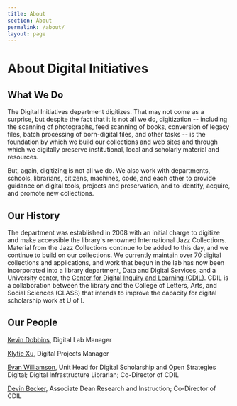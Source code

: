 ```yaml
---
title: About
section: About
permalink: /about/
layout: page
---
```


<h1 class="py-4">About Digital Initiatives</h1>

## What We Do

The Digital Initiatives department digitizes. That may not come as a surprise, but despite the fact that it is not all we do, digitization -- including the scanning of photographs, feed scanning of books, conversion of legacy files, batch processing of born-digital files, and other tasks -- is the foundation by which we build our collections and web sites and through which we digitally preserve institutional, local and scholarly material and resources.

But, again, digitizing is not all we do. We also work with departments, schools, librarians, citizens, machines, code, and each other to provide guidance on digital tools, projects and preservation, and to identify, acquire, and promote new collections.

## Our History

The department was established in 2008 with an initial charge to digitize and make accessible the library's renowned International Jazz Collections. Material from the Jazz Collections continue to be added to this day, and we continue to build on our collections. We currently maintain over 70 digital collections and applications, and work that begun in the lab has now been incorporated into a library department, Data and Digital Services, and a University center, the [Center for Digital Inquiry and Learning (CDIL)](https://cdil.lib.uidaho.edu). CDIL is a collaboration between the library and the College of Letters, Arts, and Social Sciences (CLASS) that intends to improve the capacity for digital scholarship work at U of I.

## Our People

[Kevin Dobbins](mailto:kdobbins@uidaho.edu), Digital Lab Manager

[Klytie Xu](mailto:kxu@uidaho.edu), Digital Projects Manager

[Evan Williamson](mailto:ewilliamson@uidaho.edu), Unit Head for Digital Scholarship and Open Strategies
Digital; Digital Infrastructure Librarian; Co-Director of CDIL

[Devin Becker](mailto:dbecker@uidaho.edu), Associate Dean Research and Instruction; Co-Director of CDIL
